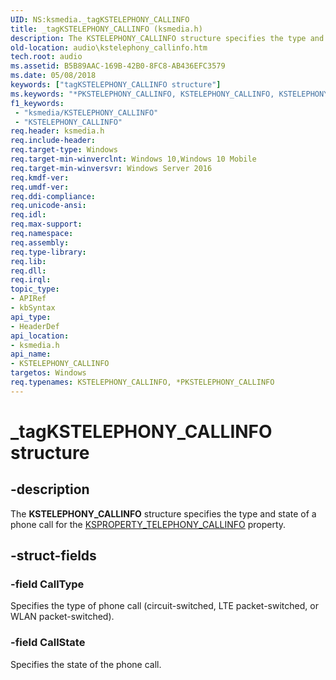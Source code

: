 ```yaml
---
UID: NS:ksmedia._tagKSTELEPHONY_CALLINFO
title: _tagKSTELEPHONY_CALLINFO (ksmedia.h)
description: The KSTELEPHONY_CALLINFO structure specifies the type and state of a phone call for the KSPROPERTY_TELEPHONY_CALLINFO property.
old-location: audio\kstelephony_callinfo.htm
tech.root: audio
ms.assetid: B5B89AAC-169B-42B0-8FC8-AB436EFC3579
ms.date: 05/08/2018
keywords: ["tagKSTELEPHONY_CALLINFO structure"]
ms.keywords: "*PKSTELEPHONY_CALLINFO, KSTELEPHONY_CALLINFO, KSTELEPHONY_CALLINFO structure [Audio Devices], PKSTELEPHONY_CALLINFO, PKSTELEPHONY_CALLINFO structure pointer [Audio Devices], _tagKSTELEPHONY_CALLINFO, audio.kstelephony_callinfo, ksmedia/KSTELEPHONY_CALLINFO, ksmedia/PKSTELEPHONY_CALLINFO"
f1_keywords:
 - "ksmedia/KSTELEPHONY_CALLINFO"
 - "KSTELEPHONY_CALLINFO"
req.header: ksmedia.h
req.include-header: 
req.target-type: Windows
req.target-min-winverclnt: Windows 10,Windows 10 Mobile
req.target-min-winversvr: Windows Server 2016
req.kmdf-ver: 
req.umdf-ver: 
req.ddi-compliance: 
req.unicode-ansi: 
req.idl: 
req.max-support: 
req.namespace: 
req.assembly: 
req.type-library: 
req.lib: 
req.dll: 
req.irql: 
topic_type:
- APIRef
- kbSyntax
api_type:
- HeaderDef
api_location:
- ksmedia.h
api_name:
- KSTELEPHONY_CALLINFO
targetos: Windows
req.typenames: KSTELEPHONY_CALLINFO, *PKSTELEPHONY_CALLINFO
---
```


# _tagKSTELEPHONY_CALLINFO structure


## -description


The <b>KSTELEPHONY_CALLINFO</b> structure specifies the type and state of a phone call for the <a href="https://docs.microsoft.com/windows-hardware/drivers/audio/ksproperty-telephony-callinfo">KSPROPERTY_TELEPHONY_CALLINFO</a> property.


## -struct-fields




### -field CallType

Specifies the type of phone call (circuit-switched, LTE packet-switched, or WLAN packet-switched).


### -field CallState

Specifies the state of the phone call.

